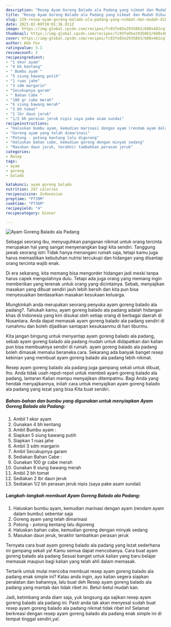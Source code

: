 ```yaml
---
description: "Resep Ayam Goreng Balado ala Padang yang nikmat dan Mudah Dibuat"
title: "Resep Ayam Goreng Balado ala Padang yang nikmat dan Mudah Dibuat"
slug: 229-resep-ayam-goreng-balado-ala-padang-yang-nikmat-dan-mudah-dibuat
date: 2021-02-09T20:01:36.011Z
image: https://img-global.cpcdn.com/recipes/fc93fe05e2935863/680x482cq70/ayam-goreng-balado-ala-padang-foto-resep-utama.jpg
thumbnail: https://img-global.cpcdn.com/recipes/fc93fe05e2935863/680x482cq70/ayam-goreng-balado-ala-padang-foto-resep-utama.jpg
cover: https://img-global.cpcdn.com/recipes/fc93fe05e2935863/680x482cq70/ayam-goreng-balado-ala-padang-foto-resep-utama.jpg
author: Ada Fox
ratingvalue: 3.1
reviewcount: 3
recipeingredient:
- "1 ekor ayam"
- "4 bh kentang"
- " Bumbu ayam "
- "5 siung bawang putih"
- "1 ruas jahe"
- "3 sdm margarin"
- "Secukupnya garam"
- " Bahan Cabe "
- "100 gr cabe merah"
- "6 siung bawang merah"
- "2 bh tomat"
- "2 lbr daun jeruk"
- "1/2 bh perasan jeruk nipis saya pake asam sundai"
recipeinstructions:
- "Haluskan bumbu ayam, kemudian marinasi dengan ayam (rendam ayam dalam bumbu) sebentar saja"
- "Goreng ayam yang telah dimarinasi"
- "Potong - potong kentang lalu digoreng"
- "Haluskan bahan cabe, kemudian goreng dengan minyak sedang"
- "Masukan daun jeruk, terakhir tambahkan perasan jeruk"
categories:
- Resep
tags:
- ayam
- goreng
- balado

katakunci: ayam goreng balado 
nutrition: 247 calories
recipecuisine: Indonesian
preptime: "PT39M"
cooktime: "PT36M"
recipeyield: "4"
recipecategory: Dinner

---
```



![Ayam Goreng Balado ala Padang](https://img-global.cpcdn.com/recipes/fc93fe05e2935863/680x482cq70/ayam-goreng-balado-ala-padang-foto-resep-utama.jpg)

Sebagai seorang ibu, menyuguhkan panganan nikmat untuk orang tercinta merupakan hal yang sangat menyenangkan bagi kita sendiri. Tanggung jawab seorang istri Tidak hanya menangani rumah saja, tetapi kamu juga harus memastikan kebutuhan nutrisi tercukupi dan hidangan yang disantap orang tercinta wajib enak.

Di era  sekarang, kita memang bisa mengorder hidangan jadi meski tanpa harus capek mengolahnya dulu. Tetapi ada juga orang yang memang ingin memberikan yang terenak untuk orang yang dicintainya. Sebab, menyajikan masakan yang dibuat sendiri jauh lebih bersih dan kita pun bisa menyesuaikan berdasarkan masakan kesukaan keluarga. 



Mungkinkah anda merupakan seorang penyuka ayam goreng balado ala padang?. Tahukah kamu, ayam goreng balado ala padang adalah hidangan khas di Indonesia yang kini disukai oleh setiap orang di berbagai daerah di Nusantara. Anda dapat memasak ayam goreng balado ala padang sendiri di rumahmu dan boleh dijadikan santapan kesukaanmu di hari liburmu.

Kita jangan bingung untuk menyantap ayam goreng balado ala padang, sebab ayam goreng balado ala padang mudah untuk didapatkan dan kalian pun bisa membuatnya sendiri di rumah. ayam goreng balado ala padang boleh dimasak memalui beraneka cara. Sekarang ada banyak banget resep kekinian yang membuat ayam goreng balado ala padang lebih nikmat.

Resep ayam goreng balado ala padang juga gampang sekali untuk dibuat, lho. Anda tidak usah repot-repot untuk membeli ayam goreng balado ala padang, lantaran Kalian mampu menyajikan ditempatmu. Bagi Anda yang hendak menyajikannya, inilah cara untuk menyajikan ayam goreng balado ala padang yang lezat yang bisa Kita buat sendiri.

<!--inarticleads1-->

##### Bahan-bahan dan bumbu yang digunakan untuk menyiapkan Ayam Goreng Balado ala Padang:

1. Ambil 1 ekor ayam
1. Gunakan 4 bh kentang
1. Ambil  Bumbu ayam :
1. Siapkan 5 siung bawang putih
1. Siapkan 1 ruas jahe
1. Ambil 3 sdm margarin
1. Ambil Secukupnya garam
1. Sediakan  Bahan Cabe :
1. Gunakan 100 gr cabe merah
1. Gunakan 6 siung bawang merah
1. Ambil 2 bh tomat
1. Sediakan 2 lbr daun jeruk
1. Sediakan 1/2 bh perasan jeruk nipis (saya pake asam sundai)




<!--inarticleads2-->

##### Langkah-langkah membuat Ayam Goreng Balado ala Padang:

1. Haluskan bumbu ayam, kemudian marinasi dengan ayam (rendam ayam dalam bumbu) sebentar saja
1. Goreng ayam yang telah dimarinasi
1. Potong - potong kentang lalu digoreng
1. Haluskan bahan cabe, kemudian goreng dengan minyak sedang
1. Masukan daun jeruk, terakhir tambahkan perasan jeruk




Ternyata cara buat ayam goreng balado ala padang yang lezat sederhana ini gampang sekali ya! Kamu semua dapat mencobanya. Cara buat ayam goreng balado ala padang Sesuai banget untuk kalian yang baru belajar memasak maupun bagi kalian yang telah ahli dalam memasak.

Tertarik untuk mulai mencoba membuat resep ayam goreng balado ala padang enak simple ini? Kalau anda ingin, ayo kalian segera siapkan peralatan dan bahannya, lalu buat deh Resep ayam goreng balado ala padang yang mantab dan tidak ribet ini. Betul-betul mudah kan. 

Jadi, ketimbang anda diam saja, yuk langsung aja sajikan resep ayam goreng balado ala padang ini. Pasti anda tak akan menyesal sudah buat resep ayam goreng balado ala padang nikmat tidak ribet ini! Selamat berkreasi dengan resep ayam goreng balado ala padang enak simple ini di tempat tinggal sendiri,ya!.

